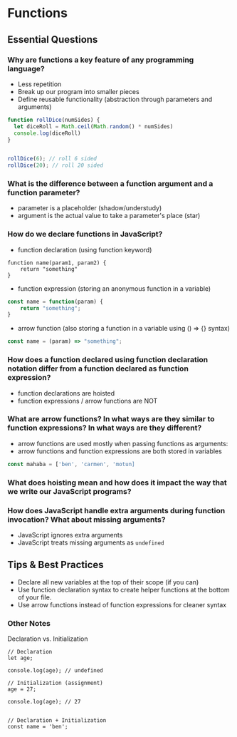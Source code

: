 # Functions 

## Essential Questions

### Why are functions a key feature of any programming language?
- Less repetition
- Break up our program into smaller pieces
- Define reusable functionality (abstraction through parameters and arguments)


```js
function rollDice(numSides) {
  let diceRoll = Math.ceil(Math.random() * numSides)
  console.log(diceRoll)
}


rollDice(6); // roll 6 sided
rollDice(20); // roll 20 sided
```

### What is the difference between a function argument and a function parameter?
- parameter is a placeholder (shadow/understudy)
- argument is the actual value to take a parameter's place (star)

### How do we declare functions in JavaScript?
- function declaration (using function keyword)

```
function name(param1, param2) {
    return "something"
}
```

- function expression (storing an anonymous function in a variable)

```js
const name = function(param) {
    return "something";
}
```

- arrow function (also storing a function in a variable using () => {} syntax)

```js
const name = (param) => "something";
```

### How does a function declared using function declaration notation differ from a function declared as function expression?

- function declarations are hoisted
- function expressions / arrow functions are NOT

### What are arrow functions? In what ways are they similar to function expressions? In what ways are they different?

- arrow functions are used mostly when passing functions as arguments:
- arrow functions and function expressions are both stored in variables

```js
const mahaba = ['ben', 'carmen', 'motun]
```

### What does hoisting mean and how does it impact the way that we write our JavaScript programs?



### How does JavaScript handle extra arguments during function invocation? What about missing arguments?

- JavaScript ignores extra arguments
- JavaScript treats missing arguments as `undefined`

## Tips & Best Practices
* Declare all new variables at the top of their scope (if you can)
* Use function declaration syntax to create helper functions at the bottom of your file.
* Use arrow functions instead of function expressions for cleaner syntax


### Other Notes

Declaration vs. Initialization

```
// Declaration
let age;

console.log(age); // undefined

// Initialization (assignment)
age = 27; 

console.log(age); // 27


// Declaration + Initialization
const name = 'ben';
```
